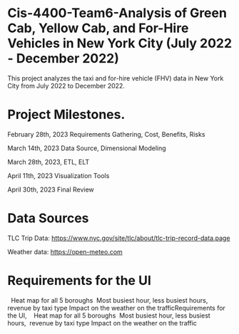 # Cis-4400-Team6-Analysis of Green Cab, Yellow Cab, and For-Hire Vehicles in New York City (July 2022 - December 2022)

This project analyzes the taxi and for-hire vehicle (FHV) data in New York City from July 2022 to December 2022.

# Project Milestones.
 
February 28th, 2023   Requirements Gathering, Cost, Benefits, Risks

March 14th, 2023 Data Source, Dimensional Modeling

March 28th, 2023, ETL, ELT

April 11th, 2023   Visualization Tools

April 30th, 2023   Final Review

# Data Sources

TLC Trip Data: https://www.nyc.gov/site/tlc/about/tlc-trip-record-data.page

Weather data: https://open-meteo.com

# Requirements for the UI
 
Heat map for all 5 boroughs 
Most busiest hour, less busiest hours, 
revenue by taxi type
Impact on the weather on the trafficRequirements for the UI, 
 
Heat map for all 5 boroughs 
Most busiest hour, less busiest hours, 
revenue by taxi type
Impact on the weather on the traffic
